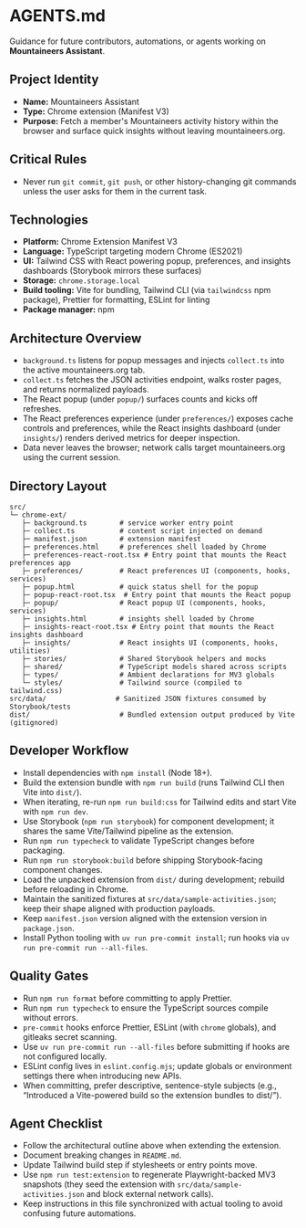 # AGENTS.md

Guidance for future contributors, automations, or agents working on **Mountaineers Assistant**.

## Project Identity

- **Name:** Mountaineers Assistant
- **Type:** Chrome extension (Manifest V3)
- **Purpose:** Fetch a member's Mountaineers activity history within the browser and surface quick insights without leaving mountaineers.org.

## Critical Rules

- Never run `git commit`, `git push`, or other history-changing git commands unless the user asks for them in the current task.

## Technologies

- **Platform:** Chrome Extension Manifest V3
- **Language:** TypeScript targeting modern Chrome (ES2021)
- **UI:** Tailwind CSS with React powering popup, preferences, and insights dashboards (Storybook mirrors these surfaces)
- **Storage:** `chrome.storage.local`
- **Build tooling:** Vite for bundling, Tailwind CLI (via `tailwindcss` npm package), Prettier for formatting, ESLint for linting
- **Package manager:** npm

## Architecture Overview

- `background.ts` listens for popup messages and injects `collect.ts` into the active mountaineers.org tab.
- `collect.ts` fetches the JSON activities endpoint, walks roster pages, and returns normalized payloads.
- The React popup (under `popup/`) surfaces counts and kicks off refreshes.
- The React preferences experience (under `preferences/`) exposes cache controls and preferences, while the React insights dashboard (under `insights/`) renders derived metrics for deeper inspection.
- Data never leaves the browser; network calls target mountaineers.org using the current session.

## Directory Layout

```
src/
└─ chrome-ext/
   ├─ background.ts        # service worker entry point
   ├─ collect.ts           # content script injected on demand
   ├─ manifest.json        # extension manifest
   ├─ preferences.html     # preferences shell loaded by Chrome
   ├─ preferences-react-root.tsx # Entry point that mounts the React preferences app
   ├─ preferences/         # React preferences UI (components, hooks, services)
   ├─ popup.html           # quick status shell for the popup
   ├─ popup-react-root.tsx  # Entry point that mounts the React popup
   ├─ popup/               # React popup UI (components, hooks, services)
   ├─ insights.html        # insights shell loaded by Chrome
   ├─ insights-react-root.tsx # Entry point that mounts the React insights dashboard
   ├─ insights/            # React insights UI (components, hooks, utilities)
   ├─ stories/             # Shared Storybook helpers and mocks
   ├─ shared/              # TypeScript models shared across scripts
   ├─ types/               # Ambient declarations for MV3 globals
   └─ styles/              # Tailwind source (compiled to tailwind.css)
src/data/                 # Sanitized JSON fixtures consumed by Storybook/tests
dist/                      # Bundled extension output produced by Vite (gitignored)
```

## Developer Workflow

- Install dependencies with `npm install` (Node 18+).
- Build the extension bundle with `npm run build` (runs Tailwind CLI then Vite into `dist/`).
- When iterating, re-run `npm run build:css` for Tailwind edits and start Vite with `npm run dev`.
- Use Storybook (`npm run storybook`) for component development; it shares the same Vite/Tailwind pipeline as the extension.
- Run `npm run typecheck` to validate TypeScript changes before packaging.
- Run `npm run storybook:build` before shipping Storybook-facing component changes.
- Load the unpacked extension from `dist/` during development; rebuild before reloading in Chrome.
- Maintain the sanitized fixtures at `src/data/sample-activities.json`; keep their shape aligned with production payloads.
- Keep `manifest.json` version aligned with the extension version in `package.json`.
- Install Python tooling with `uv run pre-commit install`; run hooks via `uv run pre-commit run --all-files`.

## Quality Gates

- Run `npm run format` before committing to apply Prettier.
- Run `npm run typecheck` to ensure the TypeScript sources compile without errors.
- `pre-commit` hooks enforce Prettier, ESLint (with `chrome` globals), and gitleaks secret scanning.
- Use `uv run pre-commit run --all-files` before submitting if hooks are not configured locally.
- ESLint config lives in `eslint.config.mjs`; update globals or environment settings there when introducing new APIs.
- When committing, prefer descriptive, sentence-style subjects (e.g., “Introduced a Vite-powered build so the extension bundles to dist/”).

## Agent Checklist

- Follow the architectural outline above when extending the extension.
- Document breaking changes in `README.md`.
- Update Tailwind build step if stylesheets or entry points move.
- Use `npm run test:extension` to regenerate Playwright-backed MV3 snapshots (they seed the extension with `src/data/sample-activities.json` and block external network calls).
- Keep instructions in this file synchronized with actual tooling to avoid confusing future automations.
